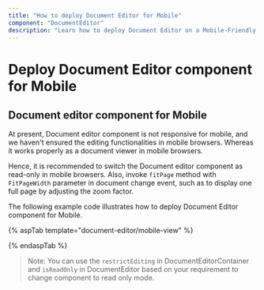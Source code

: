 ```yaml
---
title: "How to deploy Document Editor for Mobile"
component: "DocumentEditor"
description: "Learn how to deploy Document Editor on a Mobile-Friendly Web page, such as to switch automatically in ready-only and full-page views when opened in mobile browsers."
---
```


# Deploy Document Editor component for Mobile

## Document editor component for Mobile

At present, Document editor component is not responsive for mobile, and we haven't ensured the editing functionalities in mobile browsers. Whereas it works properly as a document viewer in mobile browsers.

Hence, it is recommended to switch the Document editor component as read-only in mobile browsers. Also, invoke `fitPage` method with `FitPageWidth` parameter in document change event, such as to display one full page by adjusting the zoom factor.

The following example code illustrates how to deploy Document Editor component for Mobile.

{% aspTab template="document-editor/mobile-view" %}

{% endaspTab %}

>Note: You can use the `restrictEditing` in DocumentEditorContainer and `isReadOnly` in DocumentEditor based on your requirement to change component to read only mode.
